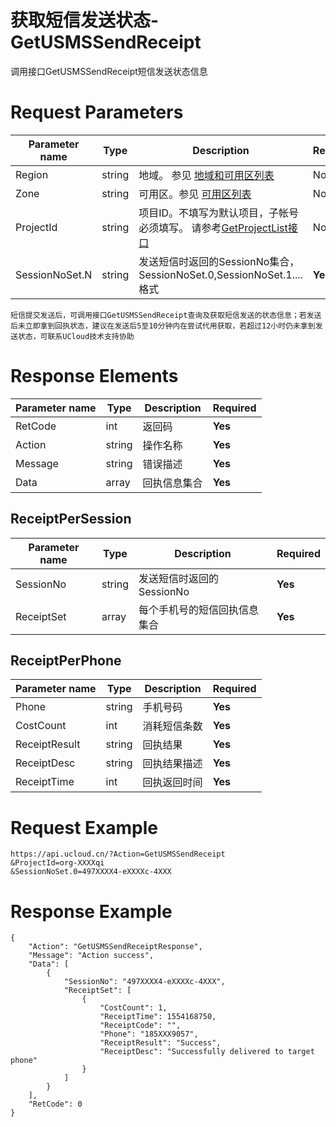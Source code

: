 # 获取短信发送状态-GetUSMSSendReceipt

调用接口GetUSMSSendReceipt短信发送状态信息

# Request Parameters
|Parameter name|Type|Description|Required|
|---|---|---|---|
|Region|string|地域。 参见 [地域和可用区列表](api/summary/regionlist)|No|
|Zone|string|可用区。参见 [可用区列表](api/summary/regionlist)|No|
|ProjectId|string|项目ID。不填写为默认项目，子帐号必须填写。 请参考[GetProjectList接口](api/summary/get_project_list)|No|
|SessionNoSet.N|string|发送短信时返回的SessionNo集合，SessionNoSet.0,SessionNoSet.1....格式|**Yes**|

```
短信提交发送后，可调用接口GetUSMSSendReceipt查询及获取短信发送的状态信息；若发送后未立即拿到回执状态，建议在发送后5至10分钟内在尝试代用获取，若超过12小时仍未拿到发送状态，可联系UCloud技术支持协助
```

# Response Elements
|Parameter name|Type|Description|Required|
|---|---|---|---|
|RetCode|int|返回码|**Yes**|
|Action|string|操作名称|**Yes**|
|Message|string|错误描述|**Yes**|
|Data|array|回执信息集合|**Yes**|

## ReceiptPerSession
|Parameter name|Type|Description|Required|
|---|---|---|---|
|SessionNo|string|发送短信时返回的SessionNo|**Yes**|
|ReceiptSet|array|每个手机号的短信回执信息集合|**Yes**|

## ReceiptPerPhone
|Parameter name|Type|Description|Required|
|---|---|---|---|
|Phone|string|手机号码|**Yes**|
|CostCount|int|消耗短信条数|**Yes**|
|ReceiptResult|string|回执结果|**Yes**|
|ReceiptDesc|string|回执结果描述|**Yes**|
|ReceiptTime|int|回执返回时间|**Yes**|

# Request Example
```
https://api.ucloud.cn/?Action=GetUSMSSendReceipt
&ProjectId=org-XXXXqi
&SessionNoSet.0=497XXXX4-eXXXXc-4XXX
```

# Response Example
```
{
    "Action": "GetUSMSSendReceiptResponse", 
    "Message": "Action success", 
    "Data": [
        {
            "SessionNo": "497XXXX4-eXXXXc-4XXX", 
            "ReceiptSet": [
                {
                    "CostCount": 1, 
                    "ReceiptTime": 1554168750, 
                    "ReceiptCode": "", 
                    "Phone": "185XXX9057", 
                    "ReceiptResult": "Success", 
                    "ReceiptDesc": "Successfully delivered to target phone"
                }
            ]
        }
    ], 
    "RetCode": 0
}
```

